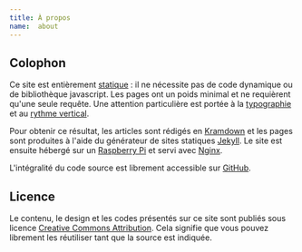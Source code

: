 ```yaml
---
title: À propos
name:  about
---
```


## Colophon
Ce site est entièrement [statique](https://fr.wikipedia.org/wiki/Page_web_statique) : il ne nécessite pas de code dynamique ou de bibliothèque javascript. Les pages ont un poids minimal et ne requièrent qu'une seule requête. Une attention particulière est portée à la [typographie](http://webtypography.net/) et au [rythme vertical](http://webtypography.net/2.2.2).

Pour obtenir ce résultat, les articles sont rédigés en [Kramdown](http://kramdown.gettalong.org/) et les pages sont produites à l'aide du générateur de sites statiques [Jekyll](http://jekyllrb.com/). Le site est ensuite hébergé sur un [Raspberry Pi](http://www.raspberrypi.org) et servi avec [Nginx](http://nginx.org). 

L'intégralité du code source est librement accessible sur [GitHub](https://github.com/sylvaindurand/sylvain.durand.tf).

## Licence
Le contenu, le design et les codes présentés sur ce site sont publiés sous licence [Creative Commons Attribution](http://creativecommons.org/licenses/by/4.0/). Cela signifie que vous pouvez librement les réutiliser tant que la source est indiquée.
